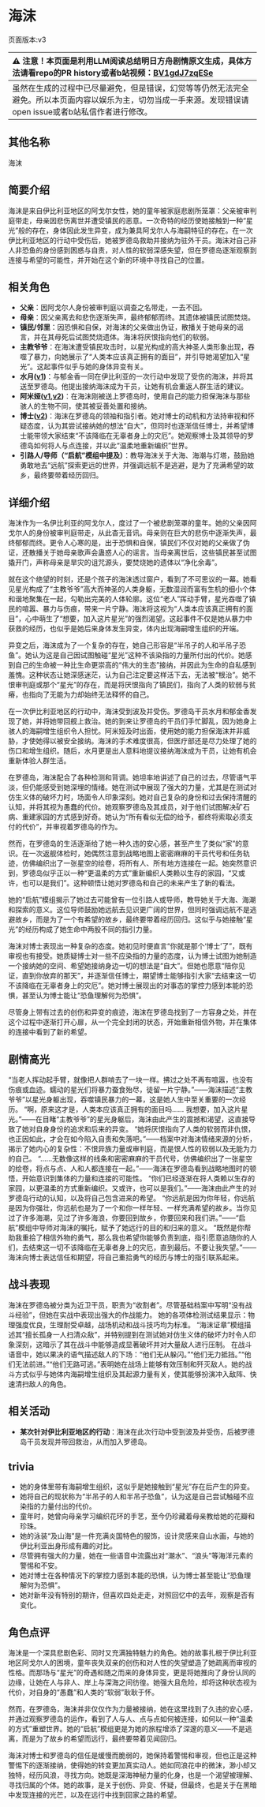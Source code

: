 # 海沫
页面版本:v3
 

| :warning: 注意！本页面是利用LLM阅读总结明日方舟剧情原文生成，具体方法请看repo的PR history或者b站视频：[BV1gdJ7zqESe](https://www.bilibili.com/video/BV1gdJ7zqESe/)         |
|:----------------------------|
| 虽然在生成的过程中已尽量避免，但是错误，幻觉等等仍然无法完全避免。所以本页面内容以娱乐为主，切勿当成一手来源。发现错误请open issue或者b站私信作者进行修改。|



## 其他名称
海沫
## 简要介绍
海沫是来自伊比利亚地区的阿戈尔女性，她的童年被家庭悲剧所笼罩：父亲被审判庭带走，母亲因悲伤离世并遭受镇民的恶意。一次奇特的经历使她接触到一种“星光”般的存在，身体因此发生异变，成为兼具阿戈尔人与海嗣特征的存在。在一次伊比利亚地区的行动中受伤后，她被罗德岛救助并接纳为驻外干员。海沫对自己非人非恐鱼的身份感到困惑与自责，对人性的软弱深感失望，但在罗德岛逐渐观察到连接与希望的可能性，并开始在这个新的环境中寻找自己的位置。
## 相关角色
-   **父亲**：因阿戈尔人身份被审判庭以调查之名带走，一去不回。
-   **母亲**：因父亲离去和悲伤逐渐失声，最终郁郁而终。其遗体被镇民试图焚烧。
-   **镇民/邻里**：因恐惧和自保，对海沫的父亲做出伪证，散播关于她母亲的谣言，并在其母死后试图焚烧遗体。海沫将厌恨指向他们的软弱。
-   **主教爷爷**：在海沫遭受镇民攻击时，以星光构成的高大神圣人类形象出现，吞噬了暴力，向她展示了“人类本应该真正拥有的面目”，并引导她渴望加入“星光”。这起事件似乎与她的身体异变有关。
-   **水月([v1](../chars/char_437_mizuki.md))**：与郁金香一同在伊比利亚的一次行动中发现了受伤的海沫，并将其送至罗德岛。他提出接纳海沫成为干员，让她有机会重返人群生活的建议。
-   **阿米娅([v1](../chars/char_002_amiya.md),[v2](char_002_amiya.md))**：在海沫刚被送上罗德岛时，使用自己的能力担保海沫与那些骇人的生物不同，使其被妥善处置和接纳。
-   **博士([v2](extended_char_bo_shi.md))**：海沫在罗德岛的领袖和指引者。她对博士的动机和方法持审视和怀疑态度，认为其尝试接纳她的想法“自大”，但同时也逐渐信任博士，并希望博士能带领大家结束“不该降临在无辜者身上的灾厄”。她观察博士及其领导的罗德岛如何将人与点连接，并以此“温柔地重新编织”世界。
-   **引路人/导师（“启航”模组中提及）**：教导海沫关于大海、海潮与灯塔，鼓励她勇敢地去“远航”探索更远的世界，并强调远航不是逃避，是为了充满希望的故乡，最终要带着经历回归。
## 详细介绍
海沫作为一名伊比利亚的阿戈尔人，度过了一个被悲剧笼罩的童年。她的父亲因阿戈尔人的身份被审判庭带走，从此杳无音讯。母亲则在巨大的悲伤中逐渐失声，最终郁郁而终。更令人心寒的是，出于恐惧和自保，镇民们不仅对她的父亲做了伪证，还散播关于她母亲歌声会蛊惑人心的谣言。当母亲离世后，这些镇民甚至试图撬开门，声称母亲是旱灾的诅咒源头，要焚烧她的遗体以“净化余毒”。

就在这个绝望的时刻，还是个孩子的海沫透过窗户，看到了不可思议的一幕。她看见星光构成了“主教爷爷”高大而神圣的人类身躯，无数湿润而富有生机的细小个体和谐地聚集在一起，勾勒出完美的人体轮廓。这位“老人”挥动手臂，星光吞噬了镇民的喧嚣、暴力与伤痕，带来一片宁静。海沫将这视为“人类本应该真正拥有的面目”，心中萌生了“想要，加入这片星光”的强烈渴望。这起事件不仅是她从暴力中获救的经历，也似乎是她后来身体发生异变，体内出现海嗣增生组织的开端。

异变之后，海沫成为了一个复杂的存在，她自己形容是“半吊子的人和半吊子恐鱼”。她认为这是自己因试图触碰“星光”这种不该染指的力量所付出的代价。她感到自己的生命被一种比生命更崇高的“伟大的生态”接纳，并因此为生命的自私感到羞愧。这种状态让她深感迷茫，认为自己注定要这样活下去，无法被“根治”。她不恨审判庭或那个“星光”的存在，而是将厌恨指向了镇民们，指向了人类的软弱与贫瘠，也指向了无能为力却始终无法释怀的自己。

在一次伊比利亚地区的行动中，海沫受到波及并受伤。罗德岛干员水月和郁金香发现了她，并将她带回舰上救治。她的到来让罗德岛的干员们手忙脚乱，因为她身上骇人的海嗣增生组织令人担忧。阿米娅及时出面，使用她的能力担保海沫并非威胁，才使她得以被安全接纳。海沫的手术难度很高，但医疗部还是尽力处理了她的伤口和增生组织。随后，水月更是出人意料地提议接纳海沫成为干员，让她有机会重新体验人群生活。

在罗德岛，海沫配合了各种检测和背调。她坦率地讲述了自己的过去，尽管语气平淡，但仍能感受到她深埋的情绪。她在测试中展现了强大的力量，尤其是在测试对仿生义体的破坏力时，场面令人印象深刻。她对自己复杂的身份和过去保持清醒的认知，并将其视为愚蠢的代价。她观察罗德岛及其成员，对于他们试图解决矿石病、重建家园的方式感到好奇。她认为“所有看似无偿的给予，都终将索取必须支付的代价”，并审视着罗德岛的作为。

然而，在罗德岛的生活逐渐给了她一种久违的安心感，甚至产生了类似“家”的意识。在一次返舰体检时，她偶然注意到战略地图上密密麻麻的干员代号和任务轨迹，仿佛编织出了一张星空的绘卷，将所有人、所有地方连接在一起。她突然意识到，罗德岛似乎正以一种“更温柔的方式”重新编织人类赖以生存的家园，“又或许，也可以是我们”。这种顿悟让她对罗德岛和自己的未来产生了新的看法。

她的“启航”模组揭示了她过去可能曾有一位引路人或导师，教导她关于大海、海潮和探索的意义。这位导师鼓励她远航去见识更广阔的世界，但同时强调远航不是逃避故乡，而是为了一个有希望的故乡，最终要带着经历回归。这似乎与她接触“星光”的经历构成了她生命中两股不同的指引力量。

海沫对博士表现出一种复杂的态度。她初见时便直言“你就是那个‘博士’了”，既有审视也有接受。她质疑博士对一些不应染指的力量的态度，认为博士试图为她制造一个接纳她的空间、希望她接纳身边一切的想法是“自大”。但她也愿意“陪你见证，直到你放弃的那天”，并逐渐信任博士，期望博士能够指引大家“去结束这一切不该降临在无辜者身上的灾厄”。她对博士展现出的对事态的掌控力感到本能的恐惧，甚至认为博士能让“恐鱼理解何为恐惧”。

尽管身上带有过去的创伤和异变的痕迹，海沫在罗德岛找到了一方容身之处，并在这个过程中逐渐打开心扉，从一个完全封闭的状态，开始重新相信外物，并在集体的连接中看到了新的希望。
## 剧情高光
“当老人挥动起手臂，就像把人群啃去了一块一样。拂过之处不再有喧嚣，也没有伤痕或血迹。蠕动的星光们将暴力蚕食殆尽，徒留一片宁静。”——海沫描述“主教爷爷”以星光身躯出现，吞噬镇民暴力的一幕，这是她人生中至关重要的一次经历。
“啊，原来这才是，人类本应该真正拥有的面目吗...... 我想要，加入这片星光。”——在目睹“主教爷爷”的星光身躯后，海沫由此产生的震撼和渴望，这直接导致了她对自身身份的追求和后来的异变。
“她将厌恨指向了人类的软弱而非仇恨，也正因如此，才会在如今陷入自责和失落吧。”——档案中对海沫情绪来源的分析，揭示了她内心的复杂性：不恨异族力量或审判庭，而是恨人性的软弱以及无能为力的自己。
“......无数像这样的线条和密密麻麻的干员代号，仿佛编织出了一张星空的绘卷，将点与点、人和人都连接在一起。”——海沫在罗德岛看到战略地图时的顿悟，开始意识到集体的力量和连接的可能性。
“你们已经逐渐在将人类赖以生存的家园，以更温柔的方式重新编织。又或许，也可以是我们。”——海沫由此产生的对罗德岛行动的认知，以及将自己包含进来的希望。
“你远航是因为你年轻，你远航是因为你强壮，你远航也是为了一个和你一样年轻、一样充满希望的故乡。当你见过了许多海潮，见过了许多海浪，你要回到故乡，你要回来和我们讲。”——“启航”模组中导师对海沫的嘱托，赋予了她远行的目的和归来的意义。
“既然是你帮助我重拾了相信外物的勇气，那么我也希望你能够负责到底，指引愿意追随你的人们，去结束这一切不该降临在无辜者身上的灾厄，直到最后。不要让我失望。”——海沫向博士表达信任和期望，将自己重拾勇气的经历与博士的指引联系起来。
## 战斗表现
海沫在罗德岛被分类为近卫干员，职责为“收割者”。尽管基础档案中写明“没有战斗经验”，但她在实战中表现出强大的作战能力。
她的各项体检测试结果显示：物理强度优良，生理耐受卓越，战场机动和战斗技巧均为标准。
“海沫证章”模组描述其“擅长孤身一人扫清众敌”，并特别提到在测试她对仿生义体的破坏力时令人印象深刻，这暗示了其在战斗中能够造成显著破坏并对大量敌人进行压制。
在战斗语音中，她以果决的语气描述敌人的下场：“他们无从躲闪。”“他们无力抵挡。”“他们无法前进。”“他们无路可逃。”表明她在战场上能够有效压制和歼灭敌人。她的战斗方式似乎与她体内海嗣增生组织及其起源力量有关，使其能够扮演冲入敌阵、快速清扫敌人的角色。
## 相关活动
-   **某次针对伊比利亚地区的行动**：海沫在此次行动中受到波及并受伤，后被罗德岛干员发现并带回救治，从而加入罗德岛。
## trivia
- 她的身体里带有海嗣增生组织，这似乎是她接触到“星光”存在后产生的异变。
- 她将自己的现状称为“半吊子的人和半吊子恐鱼”，认为这是自己尝试触碰不应染指的力量付出的代价。
- 童年时，她曾向母亲学习编织花环的手艺，至今仍珍藏着母亲教给她的花瓣和珍珠。
- 她的泳装“及山海”是一件充满炎国特色的服饰，设计灵感来自山水画，与她的伊比利亚出身形成有趣的对比。
- 尽管拥有强大的力量，她在一些语音中流露出对“潮水”、“浪头”等海洋元素的警惕和不安。
- 她对博士在各种情况下的掌控力感到本能的恐惧，认为博士甚至能让“恐鱼理解何为恐惧”。
- 她对新年没有特别的期许，但喜欢四处走走，对照回忆中的去年，观察是否有变化。
## 角色点评
海沫是一个深具悲剧色彩、同时又充满独特魅力的角色。她的故事扎根于伊比利亚地区阿戈尔人的困境，童年丧失双亲的创伤和对人性的失望塑造了她疏离而审视的性格。而那场与“星光”的奇遇和随之而来的身体异变，更是将她推向了身份认同的边缘，让她在人与非人、岸上与深海之间彷徨。她强大且危险，却将这种状态视为代价，对自身的“愚蠢”和人类的“软弱”耿耿于怀。

然而，在罗德岛，海沫并非仅仅作为力量被接纳，她在这里找到了久违的安心感，并通过观察罗德岛的运作，看到了人与人、点与点如何被连接，如何以一种“温柔的方式”重塑世界。她的“启航”模组更是为她的旅程增添了深邃的意义——不是逃离，而是为了故乡的希望而远行，最终要带着见闻回归。

海沫对博士和罗德岛的信任是缓慢而脆弱的，她保持着警惕和审视，但也正是这种警惕下的逐渐接纳，使得她的转变更加真实动人。她如同浪花中的微沫，渺小却又独特，经历风浪，寻找方向。她既是深海神秘力量的化身，也是一个渴望被理解、寻找归属的个体。她的故事，是关于创伤、异变、怀疑，但最终，也是关于在黑暗中发现连接的光芒，以及在远行中找到回家之路的希望。